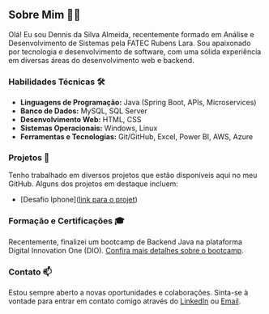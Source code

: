 ## Sobre Mim 👨‍💻

Olá! Eu sou Dennis da Silva Almeida, recentemente formado em Análise e Desenvolvimento de Sistemas pela FATEC Rubens Lara. Sou apaixonado por tecnologia e desenvolvimento de software, com uma sólida experiência em diversas áreas do desenvolvimento web e backend.

### Habilidades Técnicas 🛠️

- **Linguagens de Programação:** Java (Spring Boot, APIs, Microservices)
- **Banco de Dados:** MySQL, SQL Server
- **Desenvolvimento Web:** HTML, CSS
- **Sistemas Operacionais:** Windows, Linux
- **Ferramentas e Tecnologias:** Git/GitHub, Excel, Power BI, AWS, Azure

### Projetos 🚀

Tenho trabalhado em diversos projetos que estão disponíveis aqui no meu GitHub. Alguns dos projetos em destaque incluem:
- [Desafio Iphone]([link para o projet](https://github.com/Dennis8751/DesafioIphone))

### Formação e Certificações 🎓

Recentemente, finalizei um bootcamp de Backend Java na plataforma Digital Innovation One (DIO). [Confira mais detalhes sobre o bootcamp](https://web.dio.me/track/228a9b0c-38a9-4f56-867a-61b80f8b8192).

### Contato 📫

Estou sempre aberto a novas oportunidades e colaborações. Sinta-se à vontade para entrar em contato comigo através do [LinkedIn]((https://www.linkedin.com/in/dennis-almeida-dsa/)) ou [Email](dennisalmeida875@gmail.com).
